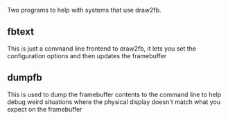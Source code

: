 Two programs to help with systems that use draw2fb.

## fbtext
This is just a command line frontend to draw2fb, it lets you set the configuration options and
then updates the framebuffer

## dumpfb
This is used to dump the framebuffer contents to the command line to help debug weird situations
where the physical display doesn't match what you expect on the framebuffer
